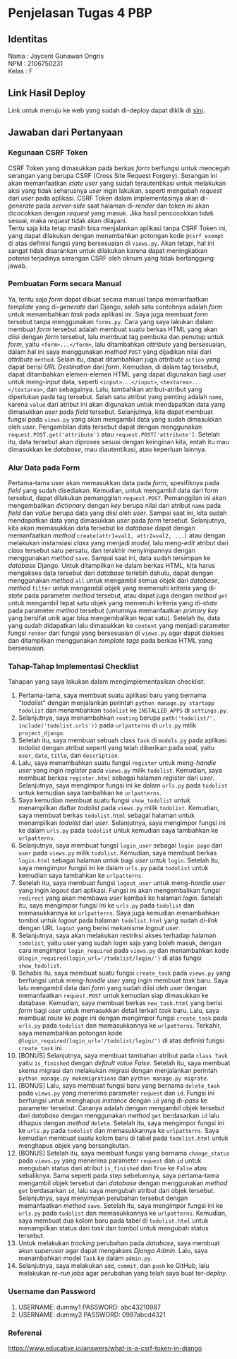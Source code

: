 # Penjelasan Tugas 4 PBP

## Identitas
Nama    : Jaycent Gunawan Ongris<br>
NPM     : 2106750231<br>
Kelas   : F

## Link Hasil Deploy
Link untuk menuju ke web yang sudah di-deploy dapat diklik di [sini](https://tugas-pbp-2.herokuapp.com/todolist/login/).

## Jawaban dari Pertanyaan
### Kegunaan CSRF Token
CSRF Token yang dimasukkan pada berkas *form* berfungsi untuk mencegah serangan yang berupa CSRF (Cross Site Request Forgery). Serangan ini akan memanfaatkan *state user* yang sudah terautentikasi untuk melakukan aksi yang tidak seharusnya *user* ingin lakukan, seperti mengubah *request* dari *user* pada aplikasi. CSRF Token dalam implementasinya akan di-*generate* pada *server-side* saat halaman di-*render* dan token ini akan dicocokkan dengan *request* yang masuk. Jika hasil pencocokkan tidak sesuai, maka *request* tidak akan dilayani.<br>
Tentu saja kita tetap masih bisa menjalankan aplikasi tanpa CSRF Token ini, yang dapat dilakukan dengan menambahkan potongan kode `@csrf_exempt` di atas definisi fungsi yang bersesuaian di `views.py`. Akan tetapi, hal ini sangat tidak disarankan untuk dilakukan karena dapat meningkatkan potensi terjadinya serangan CSRF oleh oknum yang tidak bertanggung jawab.

### Pembuatan Form secara Manual
Ya, tentu saja *form* dapat dibuat secara manual tanpa memanfaatkan *template* yang di-*generate* dari Django, salah satu contohnya adalah *form* untuk menambahkan *task* pada aplikasi ini. Saya juga membuat *form* tersebut tanpa menggunakan `forms.py`. Cara yang saya lakukan dalam membuat *form* tersebut adalah membuat suatu berkas HTML yang akan diisi dengan *form* tersebut, lalu membuat tag pembuka dan penutup untuk *form*, yaitu `<form>...</form>`, lalu ditambahkan *attribute* yang bersesuaian, dalam hal ini saya menggunakan *method* `POST` yang dijadikan nilai dari *attribute* `method`. Selain itu, dapat ditambahkan juga *attribute* `action` yang dapat berisi *URL Destination* dari *form*. Kemudian, di dalam tag tersebut, dapat ditambahkan elemen-elemen HTML yang dapat digunakan bagi *user* untuk meng-*input* data, seperti `<input>...</input>`, `<textarea>...</textarea>`, dan sebagainya. Lalu, tambahkan atribut-atribut yang diperlukan pada tag tersebut. Salah satu atribut yang penting adalah `name`, karena `value` dari atribut ini akan digunakan untuk mendapatkan data yang dimasukkan *user* pada *field* tersebut. Selanjutnya, kita dapat membuat fungsi pada `views.py` yang akan mengambil data yang sudah dimasukkan oleh *user*. Pengambilan data tersebut dapat dengan menggunakan `request.POST.get('attribute')` atau `request.POST['attribute']`. Setelah itu, data tersebut akan diproses sesuai dengan keinginan kita, entah itu mau dimasukkan ke *database*, mau diautentikasi, atau keperluan lainnya.

### Alur Data pada Form
Pertama-tama user akan memasukkan data pada *form*, spesifiknya pada *field* yang sudah disediakan. Kemudian, untuk mengambil data dari form tersebut, dapat dilakukan pemanggilan `request.POST`. Pemanggilan ini akan mengembalikan *dictionary* dengan *key* berupa nilai dari atribut `name` pada *field* dan *value* berupa data yang diisi oleh *user*. Sampai saat ini, kita sudah mendapatkan data yang dimasukkan *user* pada *form* tersebut. Selanjutnya, kita akan memasukkan data tersebut ke *database* dapat dengan memanfaatkan *method* `create(attr1=val1, attr2=val2, ...)` atau dengan melakukan instansiasi *class* yang menjadi *model*, lalu meng-*edit* atribut dari *class* tersebut satu persatu, dan terakhir menyimpannya dengan menggunakan *method* `save`. Sampai saat ini, data sudah tersimpan ke *database* Django. Untuk ditampilkan ke dalam berkas HTML, kita harus mengakses data tersebut dari *database* terlebih dahulu, dapat dengan menggunakan *method* `all` untuk mengambil semua objek dari *database*, *method* `filter` untuk mengambil objek yang memenuhi kriteria yang di-*state* pada parameter *method* tersebut, atau dapat juga dengan *method* `get` untuk mengambil tepat satu objek yang memenuhi kriteria yang di-*state* pada parameter *method* tersebut (umumnya memanfaatkan *primary key* yang bersifat unik agar bisa mengembalikan tepat satu). Setelah itu, data yang sudah didapatkan lalu dimasukkan ke `context` yang menjadi parameter fungsi `render` dari fungsi yang bersesuaian di `views.py` agar dapat diakses dan ditampilkan menggunakan *template tags* pada berkas HTML yang bersesuaian.

### Tahap-Tahap Implementasi Checklist
Tahapan yang saya lakukan dalam mengimplementasikan checklist:
1. Pertama-tama, saya membuat suatu aplikasi baru yang bernama "todolist" dengan menjalankan perintah `python manage.py startapp todolist` dan menambahkan `todolist` ke `INSTALLED_APPS` di `settings.py`.
2. Selanjutnya, saya menambahkan `routing` berupa `path('todolist/', include('todolist.urls'))` pada `urlpatterns` di `urls.py` milik `project_django`.
3. Setelah itu, saya membuat sebuah class `Task` di `models.py` pada aplikasi *todolist* dengan atribut seperti yang telah diberikan pada soal, yaitu `user`, `date`, `title`, dan `description`. 
4. Lalu, saya menambahkan suatu fungsi `register` untuk meng-*handle* *user* yang ingin *register* pada `views.py` milik `todolist`. Kemudian, saya membuat berkas `register.html` sebagai halaman *register* dari *user*. Selanjutnya, saya mengimpor fungsi ini ke dalam `urls.py` pada `todolist` untuk kemudian saya tambahkan ke `urlpatterns`.
5. Saya kemudian membuat suatu fungsi `show_todolist` untuk menampilkan daftar *todolist* pada `views.py` milik `todolist`. Kemudian, saya membuat berkas `todolist.html` sebagai halaman untuk menampilkan *todolist* dari *user*. Selanjutnya, saya mengimpor fungsi ini ke dalam `urls.py` pada `todolist` untuk kemudian saya tambahkan ke `urlpatterns`.
6. Selanjutnya, saya membuat fungsi `login_user` sebagai `login page` dari `user` pada `views.py` milik `todolist`. Kemudian, saya membuat berkas `login.html` sebagai halaman untuk bagi *user* untuk `login`. Setelah itu, saya mengimpor fungsi ini ke dalam `urls.py` pada `todolist` untuk kemudian saya tambahkan ke `urlpatterns`.
7. Setelah itu, saya membuat fungsi `logout_user` untuk meng-*handle* *user* yang ingin *logout* dari aplikasi. Fungsi ini akan mengembalikan fungsi `redirect` yang akan membawa *user* kembali ke halaman *login*. Setelah itu, saya mengimpor fungsi ini ke `urls.py` pada `todolist` dan memasukkannya ke `urlpatterns`. Saya juga kemudian menambahkan tombol untuk *logout* pada halaman `todolist.html` yang sudah di-*link* dengan URL `logout` yang berisi mekanisme *logout user*.
8. Selanjutnya, saya akan melakukan restriksi akses terhadap halaman `todolist`, yaitu user yang sudah login saja yang boleh masuk, dengan cara mengimpor `login_required` pada `views.py` dan menambahkan kode `@login_required(login_url='/todolist/login/')` di atas fungsi `show_todolist`.
9. Sehabis itu, saya membuat suatu fungsi `create_task` pada `views.py` yang berfungsi untuk meng-*handle* *user* yang ingin membuat *task* baru. Saya lalu mengambil data dari *form* yang sudah diisi oleh *user* dengan memanfaatkan `request.POST` untuk kemudian siap dimasukkan ke database. Kemudian, saya membuat berkas `new_task.html` yang berisi *form* bagi *user* untuk memasukkan detail terkait *task* baru. Lalu, saya membuat *route* ke *page* ini dengan mengimpor fungsi `create_task` pada `urls.py` pada `todolist` dan memasukkannya ke `urlpatterns`. Terkahir, saya menambahkan potongan kode `@login_required(login_url='/todolist/login/')` di atas definisi fungsi `create_task` ini.
10. [BONUS] Selanjutnya, saya membuat tambahan atribut pada `class Task` yaitu `is_finished` dengan *default value False*. Setelah itu, saya membuat skema migrasi dan melakukan migrasi dengan menjalankan perintah `python manage.py makemigrations` dan `python manage.py migrate`.
11. [BONUS] Lalu, saya membuat fungsi baru yang bernama `delete_task` pada `views.py` yang menerima parameter `request` dan `id`. Fungsi ini berfungsi untuk menghapus *instance* dengan `id` yang di-*pass* ke parameter tersebut. Caranya adalah dengan mengambil objek tersebut dari *database* dengan menggunakan *method* `get` berdasarkan `id` lalu dihapus dengan *method* `delete`. Setelah itu, saya mengimpor fungsi ini ke `urls.py` pada `todolist` dan memasukkannya ke `urlpatterns`. Saya kemudian membuat suatu kolom baru di tabel pada `todolist.html` untuk menghapus objek yang bersangkutan.
12. [BONUS] Setelah itu, saya membuat fungsi yang bernama `change_status` pada `views.py` yang menerima parameter `request` dan `id` untuk mengubah status dari atribut `is_finished` dari `True` ke `False` atau sebaliknya. Sama seperti pada *step* sebelumnya, saya pertama-tama mengambil objek tersebut dari *database* dengan menggunakan *method* `get` berdasarkan `id`, lalu saya mengubah atribut dari objek tersebut. Selanjutnya, saya menyimpan perubahan tersebut dengan memanfaatkan *method* `save`. Setelah itu, saya mengimpor fungsi ini ke `urls.py` pada `todolist` dan memasukkannya ke `urlpatterns`. Kemudian, saya membuat dua kolom baru pada tabel di `todolist.html` untuk menampilkan status dari *task* dan tombol untuk mengubah status tersebut.
13. Untuk melakukan *tracking* perubahan pada *database*, saya membuat akun *superuser* agar dapat mengakses *Django Admin*. Lalu, saya menambahkan model `Task` ke dalam `admin.py`.
14. Selanjutnya, saya melakukan `add`, `commit`, dan `push` ke GitHub, lalu melakukan *re-run jobs* agar perubahan yang telah saya buat ter-*deploy*.

### Username dan Password
1. USERNAME: dummy1   PASSWORD: abc43210987
2. USERNAME: dummy2   PASSWORD: 0987abcd4321

### Referensi
https://www.educative.io/answers/what-is-a-csrf-token-in-django<br>
